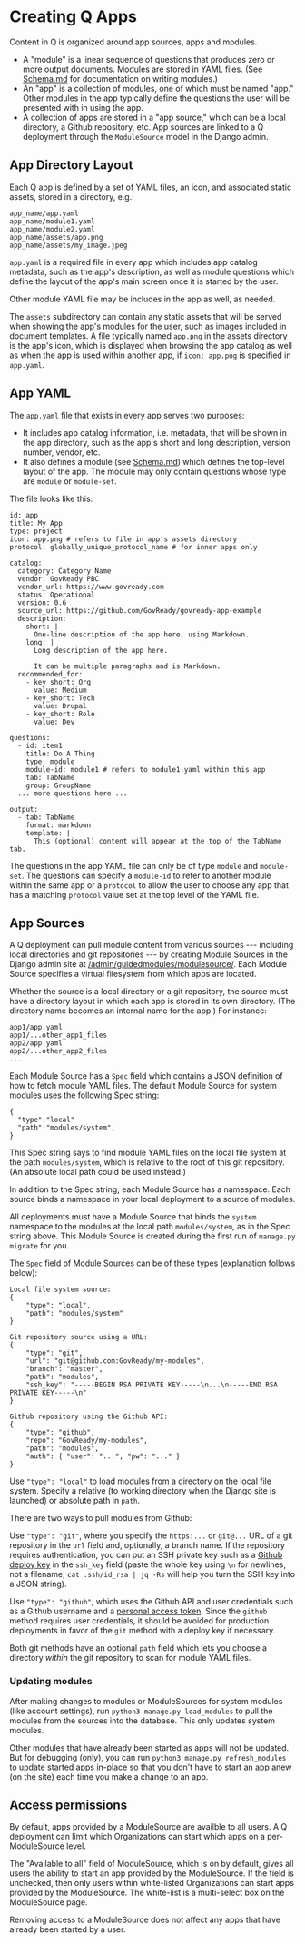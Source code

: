 # Creating Q Apps

Content in Q is organized around app sources, apps and modules.

* A "module" is a linear sequence of questions that produces zero or more output documents. Modules are stored in YAML files. (See [Schema.md](Schema.md) for documentation on writing modules.)
* An "app" is a collection of modules, one of which must be named "app." Other modules in the app typically define the questions the user will be presented with in using the app.
* A collection of apps are stored in a "app source," which can be a local directory, a Github repository, etc. App sources are linked to a Q deployment through the `ModuleSource` model in the Django admin.

## App Directory Layout

Each Q app is defined by a set of YAML files, an icon, and associated static assets, stored in a directory, e.g.:

    app_name/app.yaml
    app_name/module1.yaml
    app_name/module2.yaml
    app_name/assets/app.png
    app_name/assets/my_image.jpeg

`app.yaml` is a required file in every app which includes app catalog metadata, such as the app's description, as well as module questions which define the layout of the app's main screen once it is started by the user.

Other module YAML file may be includes in the app as well, as needed.

The `assets` subdirectory can contain any static assets that will be served when showing the app's modules for the user, such as images included in document templates. A file typically named `app.png` in the assets directory is the app's icon, which is displayed when browsing the app catalog as well as when the app is used within another app, if `icon: app.png` is specified in `app.yaml`.



## App YAML

The `app.yaml` file that exists in every app serves two purposes:

* It includes app catalog information, i.e. metadata, that will be shown in the app directory, such as the app's short and long description, version number, vendor, etc.
* It also defines a module (see [Schema.md](Schema.md)) which defines the top-level layout of the app. The module may only contain questions whose type are `module` or `module-set`.

The file looks like this:

	id: app
	title: My App
	type: project
	icon: app.png # refers to file in app's assets directory
	protocol: globally_unique_protocol_name # for inner apps only

	catalog:
	  category: Category Name
	  vendor: GovReady PBC
	  vendor_url: https://www.govready.com
	  status: Operational
	  version: 0.6
	  source_url: https://github.com/GovReady/govready-app-example
	  description:
	    short: |
	      One-line description of the app here, using Markdown.
	    long: |
	      Long description of the app here.

	      It can be multiple paragraphs and is Markdown.
	  recommended_for:
	    - key_short: Org
	      value: Medium
	    - key_short: Tech
	      value: Drupal
	    - key_short: Role
	      value: Dev

	questions:
	  - id: item1
	    title: Do A Thing
	    type: module
	    module-id: module1 # refers to module1.yaml within this app
	    tab: TabName
	    group: GroupName
	  ... more questions here ...

	output:
	  - tab: TabName
	    format: markdown
	    template: |
	      This (optional) content will appear at the top of the TabName tab.

The questions in the app YAML file can only be of type `module` and `module-set`. The questions can specify a `module-id` to refer to another module within the same app or a `protocol` to allow the user to choose any app that has a matching `protocol` value set at the top level of the YAML file.


## App Sources

A Q deployment can pull module content from various sources --- including local directories and git repositories --- by creating Module Sources in the Django admin site at [/admin/guidedmodules/modulesource/](http://localhost:8000/admin/guidedmodules/modulesource/). Each Module Source specifies a virtual filesystem from which apps are located.

Whether the source is a local directory or a git repository, the source must have a directory layout in which each app is stored in its own directory. (The directory name becomes an internal name for the app.) For instance:

	app1/app.yaml
	app1/...other_app1_files
	app2/app.yaml
	app2/...other_app2_files
	...

Each Module Source has a `Spec` field which contains a JSON definition of how to fetch module YAML files. The default Module Source for system modules uses the following Spec string:

	{
	  "type":"local"
	  "path":"modules/system",
	}

This Spec string says to find module YAML files on the local file system at the path `modules/system`, which is relative to the root of this git repository. (An absolute local path could be used instead.)

In addition to the Spec string, each Module Source has a namespace. Each source binds a namespace in your local deployment to a source of modules.

All deployments must have a Module Source that binds the `system` namespace to the modules at the local path `modules/system`, as in the Spec string above. This Module Source is created during the first run of `manage.py migrate` for you.

The `Spec` field of Module Sources can be of these types (explanation follows below):

	Local file system source:
	{
		"type": "local",
		"path": "modules/system"
	}

	Git repository source using a URL:
	{
		"type": "git",
		"url": "git@github.com:GovReady/my-modules",
		"branch": "master",
		"path": "modules",
		"ssh_key": "-----BEGIN RSA PRIVATE KEY-----\n...\n-----END RSA PRIVATE KEY-----\n"
	}

	Github repository using the Github API:
	{
		"type": "github",
		"repo": "GovReady/my-modules",
		"path": "modules",
		"auth": { "user": "...", "pw": "..." }
	}

Use `"type": "local"` to load modules from a directory on the local file system. Specify a relative (to working directory when the Django site is launched) or absolute path in `path`.

There are two ways to pull modules from Github:

Use `"type": "git"`, where you specify the `https:...` or `git@...` URL of a git repository in the `url` field and, optionally, a branch name. If the repository requires authentication, you can put an SSH private key such as a [Github deploy key](https://developer.github.com/guides/managing-deploy-keys/) in the `ssh_key` field (paste the whole key using `\n` for newlines, not a filename; `cat .ssh/id_rsa | jq -Rs` will help you turn the SSH key into a JSON string).

Use `"type": "github"`, which uses the Github API and user credentials such as a Github username and a [personal access token](https://help.github.com/articles/creating-a-personal-access-token-for-the-command-line/). Since the `github` method requires user credentials, it should be avoided for production deployments in favor of the `git` method with a deploy key if necessary.

Both git methods have an optional `path` field which lets you choose a directory _within_ the git repository to scan for module YAML files.

### Updating modules

After making changes to modules or ModuleSources for system modules (like account settings), run `python3 manage.py load_modules` to pull the modules from the sources into the database. This only updates system modules.

Other modules that have already been started as apps will not be updated. But for debugging (only), you can run `python3 manage.py refresh_modules` to update started apps in-place so that you don't have to start an app anew (on the site) each time you make a change to an app.

## Access permissions

By default, apps provided by a ModuleSource are availble to all users. A Q deployment can limit which Organizations can start which apps on a per-ModuleSource level.

The "Available to all" field of ModuleSource, which is on by default, gives all users the ability to start an app provided by the ModuleSource. If the field is unchecked, then only users within white-listed Organizations can start apps provided by the ModuleSource. The white-list is a multi-select box on the ModuleSource page.

Removing access to a ModuleSource does not affect any apps that have already been started by a user.
